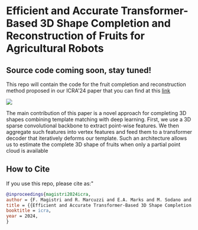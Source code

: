 # Efficient and Accurate Transformer-Based 3D Shape Completion and Reconstruction of Fruits for Agricultural Robots

## Source code coming soon, stay tuned!

This repo will contain the code for the fruit completion and reconstruction method proposed in our ICRA'24 paper that you can find at this [link](https://www.ipb.uni-bonn.de/wp-content/papercite-data/pdf/magistri2024icra.pdf)

![](pics/teaser.png)

The main contribution of this paper is a novel approach
for completing 3D shapes combining template matching
with deep learning. First, we use a 3D sparse convolutional
backbone to extract point-wise features. We then aggregate
such features into vertex features and feed them to a transformer decoder that iteratively deforms our template. Such
an architecture allows us to estimate the complete 3D shape
of fruits when only a partial point cloud is available

## How to Cite

If you use this repo, please cite as:"

```bibtex 
@inproceedings{magistri2024icra,
author = {F. Magistri and R. Marcuzzi and E.A. Marks and M. Sodano and J. Behley and C. Stachniss},
title = {{Efficient and Accurate Transformer-Based 3D Shape Completion and Reconstruction of Fruits for Agricultural Robots}},
booktitle = icra,
year = 2024,
}
